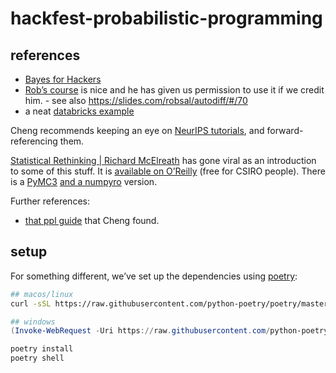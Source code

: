 # hackfest-probabilistic-programming

## references

* [Bayes for Hackers](https://github.com/CamDavidsonPilon/Probabilistic-Programming-and-Bayesian-Methods-for-Hackers)
* [Rob’s course](https://robsalomone.com/course-deep-probabilistic-models/) is nice and he has given us permission to use it if we credit him. - see also https://slides.com/robsal/autodiff/#/70
* a neat [databricks example](https://databricks.com/blog/2021/06/29/using-bayesian-hierarchical-models-to-infer-the-disease-parameters-of-covid-19.html)

Cheng recommends keeping an eye on [NeurIPS tutorials](https://blog.neurips.cc/2021/06/01/neurips-2021-tutorials/), and forward-referencing them.

[Statistical Rethinking | Richard McElreath](https://xcelab.net/rm/statistical-rethinking/) has gone viral as an introduction to some of this stuff.
It is [available on O’Reilly](https://learning.oreilly.com/library/view/statistical-rethinking-2nd/9780429639142/) (free for CSIRO people).
There is a 
[PyMC3](https://github.com/gbosquechacon/statrethink_course_in_pymc3)
[and a numpyro](https://github.com/asuagar/statrethink-course-in-numpyro/)
version.

Further references:

* [that ppl guide](https://arxiv.org/abs/1809.10756) that Cheng found.

## setup

For something different, we’ve set up the dependencies using [poetry](https://python-poetry.org/docs/master/basic-usage/):

```bash
## macos/linux
curl -sSL https://raw.githubusercontent.com/python-poetry/poetry/master/install-poetry.py | python3 -
```

```powershell
## windows
(Invoke-WebRequest -Uri https://raw.githubusercontent.com/python-poetry/poetry/master/install-poetry.py -UseBasicParsing).Content | python -
```

```bash
poetry install
poetry shell
```